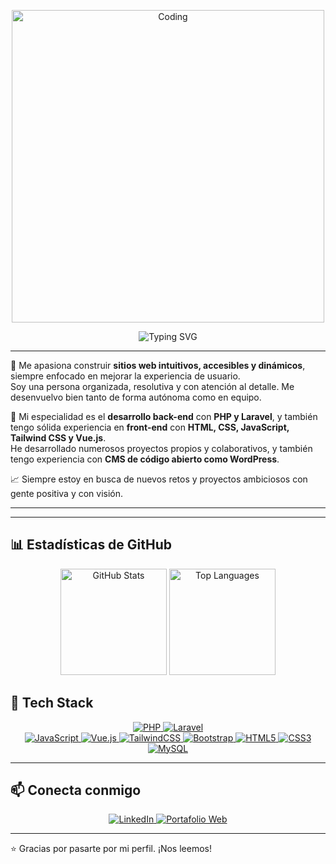 <p align="center">
  <img src="https://media.giphy.com/media/qgQUggAC3Pfv687qPC/giphy.gif" alt="Coding" width="500"/>
</p>

<p align="center">
  <img src="https://readme-typing-svg.herokuapp.com?font=Fira+Code&size=22&duration=3000&pause=1000&center=true&vCenter=true&width=435&lines=Hola,+soy+Israel+Moreno.;Web+Developer;Me+apasiona+el+universo;del+desarrollo+web." alt="Typing SVG" />
</p>

---

🎯 Me apasiona construir **sitios web intuitivos, accesibles y dinámicos**, siempre enfocado en mejorar la experiencia de usuario.  
Soy una persona organizada, resolutiva y con atención al detalle. Me desenvuelvo bien tanto de forma autónoma como en equipo.

🔧 Mi especialidad es el **desarrollo back-end** con **PHP y Laravel**, y también tengo sólida experiencia en **front-end** con **HTML, CSS, JavaScript, Tailwind CSS y Vue.js**.  
He desarrollado numerosos proyectos propios y colaborativos, y también tengo experiencia con **CMS de código abierto como WordPress**.

📈 Siempre estoy en busca de nuevos retos y proyectos ambiciosos con gente positiva y con visión.

---

---

## 📊 Estadísticas de GitHub

<div align="center">
  <img src="https://github-readme-stats.vercel.app/api?username=imorlab&show_icons=true&theme=radical&count_private=true&hide=issues" alt="GitHub Stats" height="170px"/>
  <img src="https://github-readme-stats.vercel.app/api/top-langs/?username=imorlab&layout=compact&theme=radical&langs_count=6" alt="Top Languages" height="170px"/>
</div>

## 🚀 Tech Stack

<div align="center">
  <!-- Backend -->
  <a href="https://www.php.net" target="_blank" rel="noreferrer">
    <img src="https://img.shields.io/badge/PHP-787CB5?style=for-the-badge&logo=php&logoColor=white&labelColor=101010" alt="PHP"/>
  </a>
  <a href="https://laravel.com/" target="_blank" rel="noreferrer">
    <img src="https://img.shields.io/badge/Laravel-F05340?style=for-the-badge&logo=laravel&logoColor=white&labelColor=101010" alt="Laravel"/>
  </a>

  <br/>

  <!-- Frontend -->
  <a href="https://www.javascript.com/" target="_blank" rel="noreferrer">
    <img src="https://img.shields.io/badge/JavaScript-F7DF1E?style=for-the-badge&logo=javascript&logoColor=white&labelColor=101010" alt="JavaScript"/>
  </a>
  <a href="https://vuejs.org/" target="_blank" rel="noreferrer">
    <img src="https://img.shields.io/badge/Vue.js-42B883?style=for-the-badge&logo=vue.js&logoColor=white&labelColor=101010" alt="Vue.js"/>
  </a>
  <a href="https://tailwindcss.com/" target="_blank" rel="noreferrer">
    <img src="https://img.shields.io/badge/TailwindCSS-38B2AC?style=for-the-badge&logo=tailwind-css&logoColor=white&labelColor=101010" alt="TailwindCSS"/>
  </a>
  <a href="https://getbootstrap.com" target="_blank" rel="noreferrer">
    <img src="https://img.shields.io/badge/Bootstrap-9146FF?style=for-the-badge&logo=bootstrap&logoColor=white&labelColor=101010" alt="Bootstrap"/>
  </a>
  <a href="https://www.w3.org/html/" target="_blank" rel="noreferrer">
    <img src="https://img.shields.io/badge/HTML5-FA7343?style=for-the-badge&logo=html5&logoColor=white&labelColor=101010" alt="HTML5"/>
  </a>
  <a href="https://www.w3schools.com/css/" target="_blank" rel="noreferrer">
    <img src="https://img.shields.io/badge/CSS3-1575F9?style=for-the-badge&logo=css3&logoColor=white&labelColor=101010" alt="CSS3"/>
  </a>
  
  <br/>

  
  <!-- Database -->
  <a href="https://www.mysql.com/" target="_blank" rel="noreferrer">
    <img src="https://img.shields.io/badge/MySQL-4479A1?style=for-the-badge&logo=mysql&logoColor=white&labelColor=101010" alt="MySQL"/>
  </a>

</div>

---

## 📫 Conecta conmigo

<div align="center">

  <a href="https://linkedin.com/in/israelmorenolabrador" target="_blank">
    <img src="https://img.shields.io/badge/LinkedIn-Israel_Moreno-0077B5?style=for-the-badge&logo=linkedin&logoColor=white&labelColor=101010" alt="LinkedIn"/>
  </a>
  
  <a href="https://imorlab.github.io/imorlab-portfolio/" target="_blank">
    <img src="https://img.shields.io/badge/Portafolio-imorlab.github.io-00C896?style=for-the-badge&logo=dev.to&logoColor=white&labelColor=101010" alt="Portafolio Web"/>
  </a>

</div>

---

⭐ Gracias por pasarte por mi perfil. ¡Nos leemos!